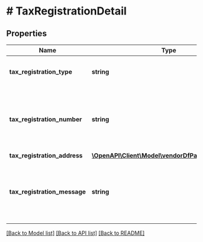 # # TaxRegistrationDetail

## Properties

Name | Type | Description | Notes
------------ | ------------- | ------------- | -------------
**tax_registration_type** | **string** | Tax registration type for the entity. | [optional]
**tax_registration_number** | **string** | Tax registration number for the entity. For example, VAT ID, Consumption Tax ID. |
**tax_registration_address** | [**\OpenAPI\Client\Model\vendorDfPayments\Address**](Address.md) |  | [optional]
**tax_registration_message** | **string** | Tax registration message that can be used for additional tax related details. | [optional]

[[Back to Model list]](../../README.md#models) [[Back to API list]](../../README.md#endpoints) [[Back to README]](../../README.md)
